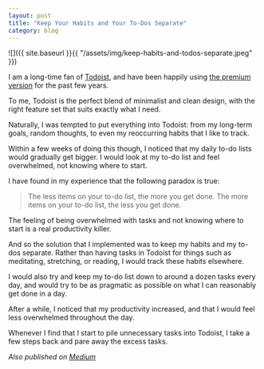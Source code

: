 ```yaml
---
layout: post
title: "Keep Your Habits and Your To-Dos Separate"
category: blog
---
```


![]({{ site.baseurl }}{{ "/assets/img/keep-habits-and-todos-separate.jpeg" }})

I am a long-time fan of [Todoist](https://todoist.com/), and have been happily using [the premium version](https://todoist.com/premium) for the past few years.

To me, Todoist is the perfect blend of minimalist and clean design, with the right feature set that suits exactly what I need.

Naturally, I was tempted to put everything into Todoist: from my long-term goals, random thoughts, to even my reoccurring habits that I like to track.

Within a few weeks of doing this though, I noticed that my daily to-do lists would gradually get bigger. I would look at my to-do list and feel overwhelmed, not knowing where to start.

I have found in my experience that the following paradox is true:

> The less items on your to-do list, the more you get done. The more items on your to-do list, the less you get done.


The feeling of being overwhelmed with tasks and not knowing where to start is a real productivity killer.

And so the solution that I implemented was to keep my habits and my to-dos separate. Rather than having tasks in Todoist for things such as meditating, stretching, or reading, I would track these habits elsewhere.

I would also try and keep my to-do list down to around a dozen tasks every day, and would try to be as pragmatic as possible on what I can reasonably get done in a day.

After a while, I noticed that my productivity increased, and that I would feel less overwhelmed throughout the day.

Whenever I find that I start to pile unnecessary tasks into Todoist, I take a few steps back and pare away the excess tasks.

*Also published on [Medium](https://medium.com/@LeNPaul/keep-your-habits-and-your-todos-separate-fe32c04c6161)*

